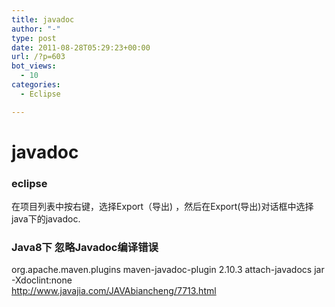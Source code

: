 ```yaml
---
title: javadoc
author: "-"
type: post
date: 2011-08-28T05:29:23+00:00
url: /?p=603
bot_views:
  - 10
categories:
  - Eclipse

---
```

# javadoc
### eclipse
在项目列表中按右键，选择Export（导出) ，然后在Export(导出)对话框中选择java下的javadoc.

### Java8下 忽略Javadoc编译错误
<plugin> <groupId>org.apache.maven.plugins</groupId> maven-javadoc-plugin</artifactId> <version>2.10.3</version> <executions> <execution> <id>attach-javadocs</id> <goals> <goal>jar</goal> </goals> <configuration>  -Xdoclint:none</additionalparam> </configuration> </execution> </executions></plugin>  
http://www.javajia.com/JAVAbiancheng/7713.html  